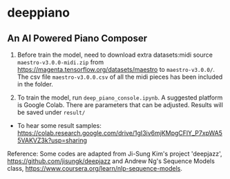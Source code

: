 # deeppiano

## An AI Powered Piano Composer

1. Before train the model, need to download extra datasets:midi source `maestro-v3.0.0-midi.zip` from https://magenta.tensorflow.org/datasets/maestro to `maestro-v3.0.0/`. The csv file `maestro-v3.0.0.csv` of all the midi pieces has been included in the folder.


2. To train the model, run `deep_piano_console.ipynb`. A suggested platform is Google Colab. There are parameters that can be adjusted. Results will be saved under `result/`

- To hear some result samples: https://colab.research.google.com/drive/1gI3iv6mjKMpgCFlY_P7xpWA55VAKVZ3k?usp=sharing

Reference:
Some codes are adapted from Ji-Sung Kim's project 'deepjazz', https://github.com/jisungk/deepjazz and Andrew Ng's Sequence Models class,
https://www.coursera.org/learn/nlp-sequence-models.
